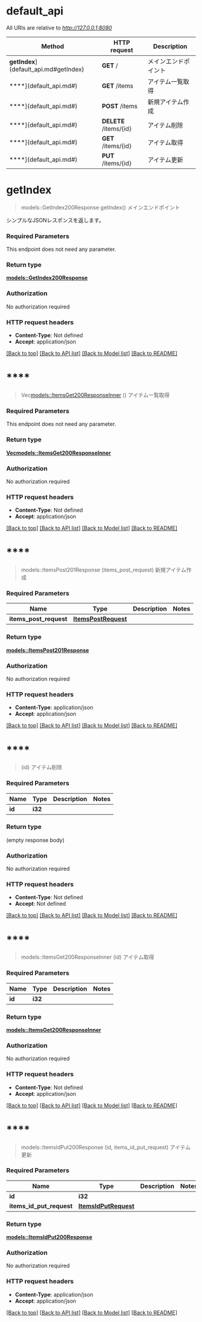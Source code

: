 # default_api

All URIs are relative to *http://127.0.0.1:8080*

Method | HTTP request | Description
------------- | ------------- | -------------
**getIndex**](default_api.md#getIndex) | **GET** / | メインエンドポイント
****](default_api.md#) | **GET** /items | アイテム一覧取得
****](default_api.md#) | **POST** /items | 新規アイテム作成
****](default_api.md#) | **DELETE** /items/{id} | アイテム削除
****](default_api.md#) | **GET** /items/{id} | アイテム取得
****](default_api.md#) | **PUT** /items/{id} | アイテム更新


# **getIndex**
> models::GetIndex200Response getIndex()
メインエンドポイント

シンプルなJSONレスポンスを返します。

### Required Parameters
This endpoint does not need any parameter.

### Return type

[**models::GetIndex200Response**](getIndex_200_response.md)

### Authorization

No authorization required

### HTTP request headers

 - **Content-Type**: Not defined
 - **Accept**: application/json

[[Back to top]](#) [[Back to API list]](../README.md#documentation-for-api-endpoints) [[Back to Model list]](../README.md#documentation-for-models) [[Back to README]](../README.md)

# ****
> Vec<models::ItemsGet200ResponseInner> ()
アイテム一覧取得

### Required Parameters
This endpoint does not need any parameter.

### Return type

[**Vec<models::ItemsGet200ResponseInner>**](_items_get_200_response_inner.md)

### Authorization

No authorization required

### HTTP request headers

 - **Content-Type**: Not defined
 - **Accept**: application/json

[[Back to top]](#) [[Back to API list]](../README.md#documentation-for-api-endpoints) [[Back to Model list]](../README.md#documentation-for-models) [[Back to README]](../README.md)

# ****
> models::ItemsPost201Response (items_post_request)
新規アイテム作成

### Required Parameters

Name | Type | Description  | Notes
------------- | ------------- | ------------- | -------------
  **items_post_request** | [**ItemsPostRequest**](ItemsPostRequest.md)|  | 

### Return type

[**models::ItemsPost201Response**](_items_post_201_response.md)

### Authorization

No authorization required

### HTTP request headers

 - **Content-Type**: application/json
 - **Accept**: application/json

[[Back to top]](#) [[Back to API list]](../README.md#documentation-for-api-endpoints) [[Back to Model list]](../README.md#documentation-for-models) [[Back to README]](../README.md)

# ****
> (id)
アイテム削除

### Required Parameters

Name | Type | Description  | Notes
------------- | ------------- | ------------- | -------------
  **id** | **i32**|  | 

### Return type

 (empty response body)

### Authorization

No authorization required

### HTTP request headers

 - **Content-Type**: Not defined
 - **Accept**: Not defined

[[Back to top]](#) [[Back to API list]](../README.md#documentation-for-api-endpoints) [[Back to Model list]](../README.md#documentation-for-models) [[Back to README]](../README.md)

# ****
> models::ItemsGet200ResponseInner (id)
アイテム取得

### Required Parameters

Name | Type | Description  | Notes
------------- | ------------- | ------------- | -------------
  **id** | **i32**|  | 

### Return type

[**models::ItemsGet200ResponseInner**](_items_get_200_response_inner.md)

### Authorization

No authorization required

### HTTP request headers

 - **Content-Type**: Not defined
 - **Accept**: application/json

[[Back to top]](#) [[Back to API list]](../README.md#documentation-for-api-endpoints) [[Back to Model list]](../README.md#documentation-for-models) [[Back to README]](../README.md)

# ****
> models::ItemsIdPut200Response (id, items_id_put_request)
アイテム更新

### Required Parameters

Name | Type | Description  | Notes
------------- | ------------- | ------------- | -------------
  **id** | **i32**|  | 
  **items_id_put_request** | [**ItemsIdPutRequest**](ItemsIdPutRequest.md)|  | 

### Return type

[**models::ItemsIdPut200Response**](_items__id__put_200_response.md)

### Authorization

No authorization required

### HTTP request headers

 - **Content-Type**: application/json
 - **Accept**: application/json

[[Back to top]](#) [[Back to API list]](../README.md#documentation-for-api-endpoints) [[Back to Model list]](../README.md#documentation-for-models) [[Back to README]](../README.md)

